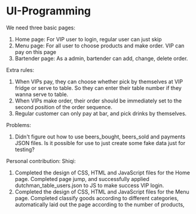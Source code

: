 # UI-Programming
We need three basic pages:
1. Home page: For VIP user to login, regular user can just skip
2. Menu page: For all user to choose products and make order. VIP can pay on this page
3. Bartender page: As a admin, bartender can add, change, delete order.

Extra rules:
1. When VIPs pay, they can choose whether pick by themselves at VIP fridge or serve to table. So they can enter their table number if they wanna serve to table.
2. When VIPs make order, their order should be immediately set to the second position of the order sequence.
3. Regular customer can only pay at bar, and pick drinks by themselves.

Problems:
1. Didn't figure out how to use beers_bought, beers_sold and payments JSON files. Is it possible for use to just create some fake data just for testing?

Personal contribution:
Shiqi:
1. Completed the design of CSS, HTML and JavaScript files for the Home page. Completed page jump, and successfully applied dutchman_table_users.json to JS to make success VIP login.
2. Completed the design of CSS, HTML and JavaScript files for the Menu page. Completed classify goods according to different categories, automatically laid out the page according to the number of products, 